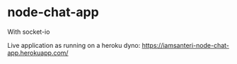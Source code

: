 # node-chat-app
With socket-io

Live application as running on a heroku dyno: 
https://iamsanteri-node-chat-app.herokuapp.com/

